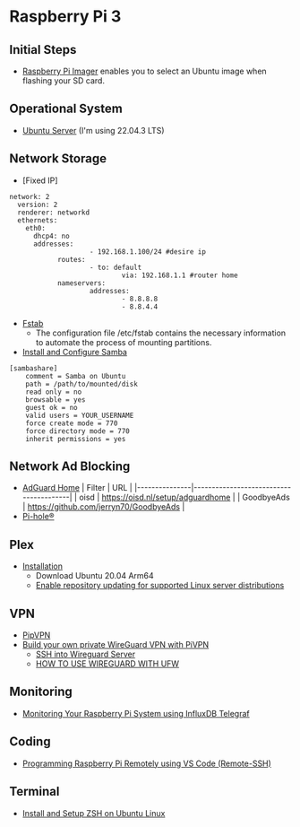 # Raspberry Pi 3

## Initial Steps

- [Raspberry Pi Imager](https://www.raspberrypi.com/software/) enables you to select an Ubuntu image when flashing your SD card.

## Operational System

- [Ubuntu Server](https://ubuntu.com/tutorials/how-to-install-ubuntu-on-your-raspberry-pi#1-overview) (I'm using 22.04.3 LTS)

## Network Storage

- [Fixed IP]

```shell
network: 2
  version: 2
  renderer: networkd
  ethernets:
    eth0:
	  dhcp4: no
	  addresses:
					- 192.168.1.100/24 #desire ip
			routes:
					- to: default
							via: 192.168.1.1 #router home
			nameservers:
					addresses:
							- 8.8.8.8
							- 8.8.4.4
```

- [Fstab](https://help.ubuntu.com/community/Fstab)
    - The configuration file /etc/fstab contains the necessary information to automate the process of mounting partitions.
- [Install and Configure Samba](https://ubuntu.com/tutorials/install-and-configure-samba#1-overview)

```shell
[sambashare]
    comment = Samba on Ubuntu
    path = /path/to/mounted/disk
    read only = no
    browsable = yes
    guest ok = no
    valid users = YOUR_USERNAME
    force create mode = 770
    force directory mode = 770
    inherit permissions = yes
```

## Network Ad Blocking

- [AdGuard Home](https://adguard.com/en/adguard-home/overview.html)
    |   Filter      |                 URL                    |
    |---------------|----------------------------------------|
    | oisd          | https://oisd.nl/setup/adguardhome      |
    | GoodbyeAds    | https://github.com/jerryn70/GoodbyeAds |
- [Pi-hole﻿®﻿﻿](https://pi-hole.net/)

## Plex

- [Installation](https://support.plex.tv/articles/200288586-installation/)
    - Download Ubuntu 20.04 Arm64
    - [Enable repository updating for supported Linux server distributions](https://support.plex.tv/articles/235974187-enable-repository-updating-for-supported-linux-server-distributions/)

## VPN

- [PipVPN](https://www.pivpn.io/)
- [Build your own private WireGuard VPN with PiVPN](https://www.jeffgeerling.com/blog/2023/build-your-own-private-wireguard-vpn-pivpn)
    - [SSH into Wireguard Server](https://www.reddit.com/r/WireGuard/comments/q7lj5s/ssh_into_wireguard_server/?share_id%253DVeLF3uw-dGAJh5T3sOt9d%2526utm_content%253D1%2526utm_medium%253Dandroid_app%2526utm_name%253Dandroidcss%2526utm_source%253Dshare%2526utm_term%253D3)
    - [HOW TO USE WIREGUARD WITH UFW](https://www.procustodibus.com/blog/2021/05/wireguard-ufw/)

## Monitoring
- [Monitoring Your Raspberry Pi System using InfluxDB Telegraf](https://randomnerdtutorials.com/monitor-raspberry-pi-influxdb-telegraf/)

## Coding
- [Programming Raspberry Pi Remotely using VS Code (Remote-SSH)](https://randomnerdtutorials.com/raspberry-pi-remote-ssh-vs-code/)

## Terminal
- [Install and Setup ZSH on Ubuntu Linux](https://itsfoss.com/zsh-ubuntu/)